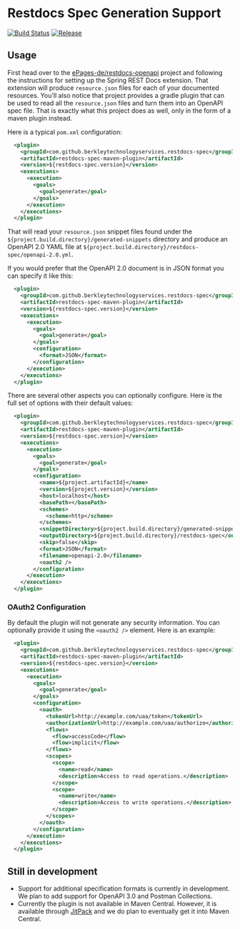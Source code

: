 # Restdocs Spec Generation Support

[![Build Status](https://travis-ci.org/BerkleyTechnologyServices/restdocs-spec.svg?branch=master)](https://travis-ci.org/BerkleyTechnologyServices/restdocs-spec)
[![Release](https://jitpack.io/v/berkleytechnologyservices/restdocs-spec.svg)](https://jitpack.io/#berkleytechnologyservices/restdocs-spec)

## Usage

First head over to the [ePages-de/restdocs-openapi](https://github.com/ePages-de/restdocs-openapi) project
and following the instructions for setting up the Spring REST Docs extension.  That extension will produce
`resource.json` files for each of your documented resources.  You'll also notice that project provides
a gradle plugin that can be used to read all the `resource.json` files and turn them into an OpenAPI spec
file.  That is exactly what this project does as well, only in the form of a maven plugin instead.

Here is a typical `pom.xml` configuration:

```xml
  <plugin>
    <groupId>com.github.berkleytechnologyservices.restdocs-spec</groupId>
    <artifactId>restdocs-spec-maven-plugin</artifactId>
    <version>${restdocs-spec.version}</version>
    <executions>
      <execution>
        <goals>
          <goal>generate</goal>
        </goals>
      </execution>
    </executions>
  </plugin>
``` 

That will read your `resource.json` snippet files found under the `${project.build.directory}/generated-snippets` 
directory and produce an OpenAPI 2.0 YAML file at `${project.build.directory}/restdocs-spec/openapi-2.0.yml`.

If you would prefer that the OpenAPI 2.0 document is in JSON format you can specify it like this:

```xml
  <plugin>
    <groupId>com.github.berkleytechnologyservices.restdocs-spec</groupId>
    <artifactId>restdocs-spec-maven-plugin</artifactId>
    <version>${restdocs-spec.version}</version>
    <executions>
      <execution>
        <goals>
          <goal>generate</goal>
        </goals>
        <configuration>
          <format>JSON</format>
        </configuration>
      </execution>
    </executions>
  </plugin>
```

There are several other aspects you can optionally configure.  Here is the full set of options with their default values:

```xml
  <plugin>
    <groupId>com.github.berkleytechnologyservices.restdocs-spec</groupId>
    <artifactId>restdocs-spec-maven-plugin</artifactId>
    <version>${restdocs-spec.version}</version>
    <executions>
      <execution>
        <goals>
          <goal>generate</goal>
        </goals>
        <configuration>
          <name>${project.artifactId}</name>
          <version>${project.version}</version>
          <host>localhost</host>
          <basePath></basePath>
          <schemes>
            <scheme>http</scheme>
          </schemes>
          <snippetDirectory>${project.build.directory}/generated-snippets</snippetDirectory>
          <outputDirectory>${project.build.directory}/restdocs-spec</outputDirectory>
          <skip>false</skip>
          <format>JSON</format>
          <filename>openapi-2.0</filename>
          <oauth2 />
        </configuration>
      </execution>
    </executions>
  </plugin>
```

### OAuth2 Configuration

By default the plugin will not generate any security information.  You can optionally provide
it using the `<oauth2 />` element.  Here is an example:

```xml
  <plugin>
    <groupId>com.github.berkleytechnologyservices.restdocs-spec</groupId>
    <artifactId>restdocs-spec-maven-plugin</artifactId>
    <version>${restdocs-spec.version}</version>
    <executions>
      <execution>
        <goals>
          <goal>generate</goal>
        </goals>
        <configuration>
          <oauth>
            <tokenUrl>http://example.com/uaa/token</tokenUrl>
            <authorizationUrl>http://example.com/uaa/authorize</authorizationUrl>
            <flows>
              <flow>accessCode</flow>
              <flow>implicit</flow>
            </flows>
            <scopes>
              <scope>
                <name>read</name>
                <description>Access to read operations.</description>
              </scope>            
              <scope>
                <name>write</name>
                <description>Access to write operations.</description>
              </scope>
            </scopes>
          </oauth>
        </configuration>
      </execution>
    </executions>
  </plugin>
```

## Still in development

* Support for additional specification formats is currently in development.  We plan to add 
  support for OpenAPI 3.0 and Postman Collections.
* Currently the plugin is not available in Maven Central.  However, it is available through
  [JitPack](https://jitpack.io/) and we do plan to eventually get it into Maven Central.